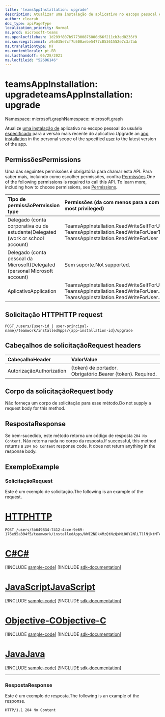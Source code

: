 ```yaml
---
title: 'teamsAppInstallation: upgrade'
description: Atualizar uma instalação de aplicativo no escopo pessoal de um usuário
author: clearab
doc_type: apiPageType
localization_priority: Normal
ms.prod: microsoft-teams
ms.openlocfilehash: 1d209f807b977300876000d66f211cb3ed0236f9
ms.sourcegitcommit: a9a035e7cf7b500aebe5477c05361552e7c3a7ab
ms.translationtype: MT
ms.contentlocale: pt-BR
ms.lasthandoff: 05/28/2021
ms.locfileid: "52696146"
---
```

# <a name="teamsappinstallation-upgrade"></a><span data-ttu-id="13319-103">teamsAppInstallation: upgrade</span><span class="sxs-lookup"><span data-stu-id="13319-103">teamsAppInstallation: upgrade</span></span>

<span data-ttu-id="13319-104">Namespace: microsoft.graph</span><span class="sxs-lookup"><span data-stu-id="13319-104">Namespace: microsoft.graph</span></span>

<span data-ttu-id="13319-105">Atualize [uma instalação de](../resources/teamsappinstallation.md) aplicativo no escopo pessoal do usuário [especificado](../resources/user.md) para a versão mais recente do aplicativo.</span><span class="sxs-lookup"><span data-stu-id="13319-105">Upgrade an [app installation](../resources/teamsappinstallation.md) in the personal scope of the specified [user](../resources/user.md) to the latest version of the app.</span></span>

## <a name="permissions"></a><span data-ttu-id="13319-106">Permissões</span><span class="sxs-lookup"><span data-stu-id="13319-106">Permissions</span></span>

<span data-ttu-id="13319-p101">Uma das seguintes permissões é obrigatória para chamar esta API. Para saber mais, incluindo como escolher permissões, confira [Permissões](/graph/permissions-reference).</span><span class="sxs-lookup"><span data-stu-id="13319-p101">One of the following permissions is required to call this API. To learn more, including how to choose permissions, see [Permissions](/graph/permissions-reference).</span></span>

|<span data-ttu-id="13319-109">Tipo de permissão</span><span class="sxs-lookup"><span data-stu-id="13319-109">Permission type</span></span>      | <span data-ttu-id="13319-110">Permissões (da com menos para a com mais privilégios)</span><span class="sxs-lookup"><span data-stu-id="13319-110">Permissions (from least to most privileged)</span></span>              |
|:--------------------|:---------------------------------------------------------|
|<span data-ttu-id="13319-111">Delegado (conta corporativa ou de estudante)</span><span class="sxs-lookup"><span data-stu-id="13319-111">Delegated (work or school account)</span></span> | <span data-ttu-id="13319-112">TeamsAppInstallation.ReadWriteSelfForUser, TeamsAppInstallation.ReadWriteForUser</span><span class="sxs-lookup"><span data-stu-id="13319-112">TeamsAppInstallation.ReadWriteSelfForUser, TeamsAppInstallation.ReadWriteForUser</span></span> |
|<span data-ttu-id="13319-113">Delegado (conta pessoal da Microsoft)</span><span class="sxs-lookup"><span data-stu-id="13319-113">Delegated (personal Microsoft account)</span></span> | <span data-ttu-id="13319-114">Sem suporte.</span><span class="sxs-lookup"><span data-stu-id="13319-114">Not supported.</span></span>    |
|<span data-ttu-id="13319-115">Aplicativo</span><span class="sxs-lookup"><span data-stu-id="13319-115">Application</span></span> | <span data-ttu-id="13319-116">TeamsAppInstallation.ReadWriteSelfForUser.All, TeamsAppInstallation.ReadWriteForUser.All</span><span class="sxs-lookup"><span data-stu-id="13319-116">TeamsAppInstallation.ReadWriteSelfForUser.All, TeamsAppInstallation.ReadWriteForUser.All</span></span> |

## <a name="http-request"></a><span data-ttu-id="13319-117">Solicitação HTTP</span><span class="sxs-lookup"><span data-stu-id="13319-117">HTTP request</span></span>
<!-- { "blockType": "ignored" } -->
```http
POST /users/{user-id | user-principal-name}/teamwork/installedApps/{app-installation-id}/upgrade
```

## <a name="request-headers"></a><span data-ttu-id="13319-118">Cabeçalhos de solicitação</span><span class="sxs-lookup"><span data-stu-id="13319-118">Request headers</span></span>

| <span data-ttu-id="13319-119">Cabeçalho</span><span class="sxs-lookup"><span data-stu-id="13319-119">Header</span></span>       | <span data-ttu-id="13319-120">Valor</span><span class="sxs-lookup"><span data-stu-id="13319-120">Value</span></span> |
|:---------------|:--------|
| <span data-ttu-id="13319-121">Autorização</span><span class="sxs-lookup"><span data-stu-id="13319-121">Authorization</span></span>  | <span data-ttu-id="13319-p102">{token} de portador. Obrigatório.</span><span class="sxs-lookup"><span data-stu-id="13319-p102">Bearer {token}. Required.</span></span>  |

## <a name="request-body"></a><span data-ttu-id="13319-124">Corpo da solicitação</span><span class="sxs-lookup"><span data-stu-id="13319-124">Request body</span></span>

<span data-ttu-id="13319-125">Não forneça um corpo de solicitação para esse método.</span><span class="sxs-lookup"><span data-stu-id="13319-125">Do not supply a request body for this method.</span></span>

## <a name="response"></a><span data-ttu-id="13319-126">Resposta</span><span class="sxs-lookup"><span data-stu-id="13319-126">Response</span></span>

<span data-ttu-id="13319-p103">Se bem-sucedido, este método retorna um código de resposta `204 No Content`. Não retorna nada no corpo da resposta.</span><span class="sxs-lookup"><span data-stu-id="13319-p103">If successful, this method returns a `204 No Content` response code. It does not return anything in the response body.</span></span>

## <a name="example"></a><span data-ttu-id="13319-129">Exemplo</span><span class="sxs-lookup"><span data-stu-id="13319-129">Example</span></span>

### <a name="request"></a><span data-ttu-id="13319-130">Solicitação</span><span class="sxs-lookup"><span data-stu-id="13319-130">Request</span></span>

<span data-ttu-id="13319-131">Este é um exemplo de solicitação.</span><span class="sxs-lookup"><span data-stu-id="13319-131">The following is an example of the request.</span></span>



# <a name="http"></a>[<span data-ttu-id="13319-132">HTTP</span><span class="sxs-lookup"><span data-stu-id="13319-132">HTTP</span></span>](#tab/http)
<!-- {
  "blockType": "request",
  "name": "user_upgrade_teamsApp"
}-->

```http
POST /users/5b649834-7412-4cce-9e69-176e95a394f5/teamwork/installedApps/NWI2NDk4MzQtNzQxMi00Y2NlLTllNjktMTc2ZTk1YTM5NGY1IyNhNmI2MzM2NS0zMWE0LTRmNDMtOTJlYy03MTBiNzE1NTdhZjk/upgrade
```
# <a name="c"></a>[<span data-ttu-id="13319-133">C#</span><span class="sxs-lookup"><span data-stu-id="13319-133">C#</span></span>](#tab/csharp)
[!INCLUDE [sample-code](../includes/snippets/csharp/user-upgrade-teamsapp-csharp-snippets.md)]
[!INCLUDE [sdk-documentation](../includes/snippets/snippets-sdk-documentation-link.md)]

# <a name="javascript"></a>[<span data-ttu-id="13319-134">JavaScript</span><span class="sxs-lookup"><span data-stu-id="13319-134">JavaScript</span></span>](#tab/javascript)
[!INCLUDE [sample-code](../includes/snippets/javascript/user-upgrade-teamsapp-javascript-snippets.md)]
[!INCLUDE [sdk-documentation](../includes/snippets/snippets-sdk-documentation-link.md)]

# <a name="objective-c"></a>[<span data-ttu-id="13319-135">Objective-C</span><span class="sxs-lookup"><span data-stu-id="13319-135">Objective-C</span></span>](#tab/objc)
[!INCLUDE [sample-code](../includes/snippets/objc/user-upgrade-teamsapp-objc-snippets.md)]
[!INCLUDE [sdk-documentation](../includes/snippets/snippets-sdk-documentation-link.md)]

# <a name="java"></a>[<span data-ttu-id="13319-136">Java</span><span class="sxs-lookup"><span data-stu-id="13319-136">Java</span></span>](#tab/java)
[!INCLUDE [sample-code](../includes/snippets/java/user-upgrade-teamsapp-java-snippets.md)]
[!INCLUDE [sdk-documentation](../includes/snippets/snippets-sdk-documentation-link.md)]

---


### <a name="response"></a><span data-ttu-id="13319-137">Resposta</span><span class="sxs-lookup"><span data-stu-id="13319-137">Response</span></span>

<span data-ttu-id="13319-138">Este é um exemplo de resposta.</span><span class="sxs-lookup"><span data-stu-id="13319-138">The following is an example of the response.</span></span>

<!-- {
  "blockType": "response",
  "name": "user_upgrade_teamsApp",
  "truncated": true
} -->

```http
HTTP/1.1 204 No Content
```

<!-- uuid: 8fcb5dbc-d5aa-4681-8e31-b001d5168d79
2015-10-25 14:57:30 UTC -->
<!--
{
  "type": "#page.annotation",
  "description": "Upgrade teamsApp for user",
  "keywords": "",
  "section": "documentation",
  "tocPath": "",
  "suppressions": []
}
-->

